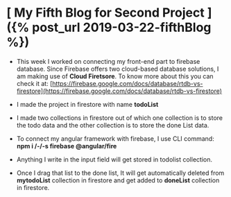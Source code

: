 # [ My Fifth Blog for Second Project ]({% post_url 2019-03-22-fifthBlog %})

- This week I worked on connecting my front-end part to firebase database. Since Firebase offers two cloud-based database solutions, I am making use of **Cloud Firetsore**. To know more about this you can check it at: [https://firebase.google.com/docs/database/rtdb-vs-firestore](https://firebase.google.com/docs/database/rtdb-vs-firestore)

- I made the project in firestore with name **todoList**
- I made two collections in firestore out of which one collection is to store the todo data and the other collection is to store the done List data.
- To connect my angular framework with firebase, I use CLI command: **npm i /-/-s firebase @angular/fire**
- Anything I write in the input field will get stored in todolist collection.
- Once I drag that list to the done list, It will get automatically deleted from **mytodoList** collection in firestore and get added to **doneList** collection in firestore.
